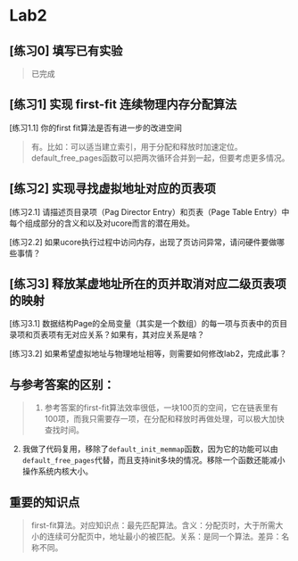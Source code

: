 # Lab2

## [练习0] 填写已有实验

> 已完成

## [练习1] 实现 first-fit 连续物理内存分配算法

[练习1.1] 你的first fit算法是否有进一步的改进空间

> 有。比如：可以适当建立索引，用于分配和释放时加速定位。default_free_pages函数可以把两次循环合并到一起，但要考虑更多情况。

## [练习2] 实现寻找虚拟地址对应的页表项

[练习2.1] 请描述页目录项（Pag Director Entry）和页表（Page Table Entry）中每个组成部分的含义和以及对ucore而言的潜在用处。

[练习2.2] 如果ucore执行过程中访问内存，出现了页访问异常，请问硬件要做哪些事情？

## [练习3] 释放某虚地址所在的页并取消对应二级页表项的映射

[练习3.1] 数据结构Page的全局变量（其实是一个数组）的每一项与页表中的页目录项和页表项有无对应关系？如果有，其对应关系是啥？

[练习3.2] 如果希望虚拟地址与物理地址相等，则需要如何修改lab2，完成此事？

## 与参考答案的区别：

> 1. 参考答案的first-fit算法效率很低，一块100页的空间，它在链表里有100项，而我只需要存一项，在分配和释放时再做处理，可以极大加快查找时间。
  2. 我做了代码复用，移除了`default_init_memmap`函数，因为它的功能可以由`default_free_pages`代替，而且支持init多块的情况。移除一个函数还能减小操作系统内核大小。

## 重要的知识点

> first-fit算法。对应知识点：最先匹配算法。含义：分配页时，大于所需大小的连续可分配页中，地址最小的被匹配。关系：是同一个算法。差异：名称不同。
